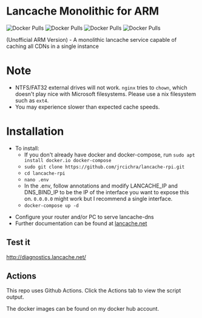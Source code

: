 # Lancache Monolithic for ARM

![Docker Pulls](https://img.shields.io/docker/pulls/jrcichra/lancachenet-monolithic?label=Monolithic) ![Docker Pulls](https://img.shields.io/docker/pulls/jrcichra/lancachenet-lancache-dns?label=Lancache-dns) ![Docker Pulls](https://img.shields.io/docker/pulls/jrcichra/lancachenet-sniproxy?label=Sniproxy) ![Docker Pulls](https://img.shields.io/docker/pulls/jrcichra/lancachenet-generic?label=Generic)

(Unofficial ARM Version) - A monolithic lancache service capable of caching all CDNs in a single instance
# Note
+ NTFS/FAT32 external drives will not work. `nginx` tries to `chown`, which doesn't play nice with Microsoft filesystems. Please use a nix filesystem such as `ext4`.
+ You may experience slower than expected cache speeds.
# Installation
- To install:
  -  If you don't already have docker and docker-compose, run `sudo apt install docker.io docker-compose`
  - `sudo git clone https://github.com/jrcichra/lancache-rpi.git`
  - `cd lancache-rpi`
  - `nano .env`
  - In the .env, follow annotations and modify LANCACHE_IP and DNS_BIND_IP to be the IP of the interface you want to expose this on. `0.0.0.0` might work but I recommend a single interface.
  - `docker-compose up -d`
+ Configure your router and/or PC to serve lancache-dns
+ Further documentation can be found at [lancache.net](https://lancache.net/)
## Test it
http://diagnostics.lancache.net/
## Actions
This repo uses Github Actions. Click the Actions tab to view the script output.

The docker images can be found on my docker hub account.
